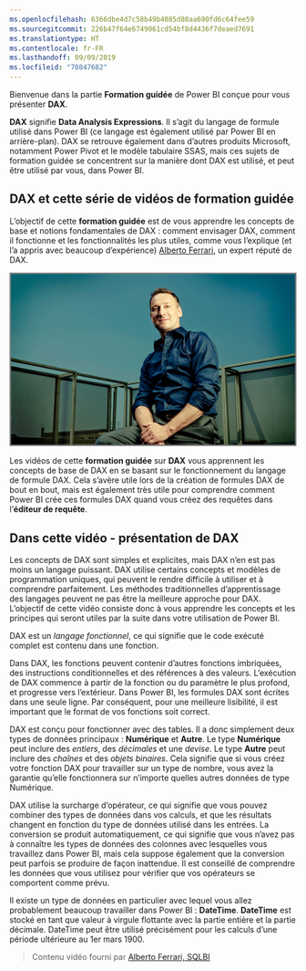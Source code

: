 ```yaml
---
ms.openlocfilehash: 6366dbe4d7c58b49b4085d80aa690fd6c64fee59
ms.sourcegitcommit: 226b47f64e6749061cd54bf8d4436f7deaed7691
ms.translationtype: HT
ms.contentlocale: fr-FR
ms.lasthandoff: 09/09/2019
ms.locfileid: "70847682"
---
```

Bienvenue dans la partie **Formation guidée** de Power BI conçue pour vous présenter **DAX**.

**DAX** signifie **Data Analysis Expressions**. Il s’agit du langage de formule utilisé dans Power BI (ce langage est également utilisé par Power BI en arrière-plan). DAX se retrouve également dans d’autres produits Microsoft, notamment Power Pivot et le modèle tabulaire SSAS, mais ces sujets de formation guidée se concentrent sur la manière dont DAX est utilisé, et peut être utilisé par vous, dans Power BI.

## <a name="dax-and-this-guided-learning-video-series"></a>DAX et cette série de vidéos de formation guidée
L’objectif de cette **formation guidée** est de vous apprendre les concepts de base et notions fondamentales de DAX : comment envisager DAX, comment il fonctionne et les fonctionnalités les plus utiles, comme vous l’explique (et l’a appris avec beaucoup d’expérience) [Alberto Ferrari](http://www.sqlbi.com/learning-dax), un expert réputé de DAX.

![Portrait d’Alberto Ferrari](media/7-1-intro-to-dax/intro_dax_6_alberto_ferrari.png)

Les vidéos de cette **formation guidée** sur **DAX** vous apprennent les concepts de base de DAX en se basant sur le fonctionnement du langage de formule DAX. Cela s’avère utile lors de la création de formules DAX de bout en bout, mais est également très utile pour comprendre comment Power BI crée ces formules DAX quand vous créez des requêtes dans l’**éditeur de requête**.

## <a name="in-this-video---introduction-to-dax"></a>Dans cette vidéo - présentation de DAX
Les concepts de DAX sont simples et explicites, mais DAX n’en est pas moins un langage puissant. DAX utilise certains concepts et modèles de programmation uniques, qui peuvent le rendre difficile à utiliser et à comprendre parfaitement. Les méthodes traditionnelles d’apprentissage des langages peuvent ne pas être la meilleure approche pour DAX. L’objectif de cette vidéo consiste donc à vous apprendre les concepts et les principes qui seront utiles par la suite dans votre utilisation de Power BI.

DAX est un *langage fonctionnel*, ce qui signifie que le code exécuté complet est contenu dans une fonction.

Dans DAX, les fonctions peuvent contenir d’autres fonctions imbriquées, des instructions conditionnelles et des références à des valeurs. L’exécution de DAX commence à partir de la fonction ou du paramètre le plus profond, et progresse vers l’extérieur. Dans Power BI, les formules DAX sont écrites dans une seule ligne. Par conséquent, pour une meilleure lisibilité, il est important que le format de vos fonctions soit correct.

DAX est conçu pour fonctionner avec des tables. Il a donc simplement deux types de données principaux : **Numérique** et **Autre**. Le type **Numérique** peut inclure des *entiers*, des *décimales* et une *devise*. Le type **Autre** peut inclure des *chaînes* et des *objets binaires*. Cela signifie que si vous créez votre fonction DAX pour travailler sur un type de nombre, vous avez la garantie qu’elle fonctionnera sur n’importe quelles autres données de type Numérique.

DAX utilise la surcharge d’opérateur, ce qui signifie que vous pouvez combiner des types de données dans vos calculs, et que les résultats changent en fonction du type de données utilisé dans les entrées. La conversion se produit automatiquement, ce qui signifie que vous n’avez pas à connaître les types de données des colonnes avec lesquelles vous travaillez dans Power BI, mais cela suppose également que la conversion peut parfois se produire de façon inattendue. Il est conseillé de comprendre les données que vous utilisez pour vérifier que vos opérateurs se comportent comme prévu.

Il existe un type de données en particulier avec lequel vous allez probablement beaucoup travailler dans Power BI : **DateTime**. **DateTime** est stocké en tant que valeur à virgule flottante avec la partie entière et la partie décimale. DateTime peut être utilisé précisément pour les calculs d’une période ultérieure au 1er mars 1900.

> Contenu vidéo fourni par [Alberto Ferrari, SQLBI](http://www.sqlbi.com/learning-dax/?utm_source=powerbi&utm_medium=marketing&utm_campaign=after-summit)
> 
> 

